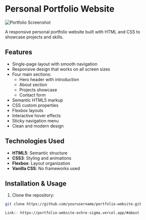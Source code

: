 # Personal Portfolio Website

![Portfolio Screenshot](https://via.placeholder.com/800x600.png?text=Portfolio+Screenshot)

A responsive personal portfolio website built with HTML and CSS to showcase projects and skills.

## Features

- Single-page layout with smooth navigation
- Responsive design that works on all screen sizes
- Four main sections:
  - Hero header with introduction
  - About section
  - Projects showcase
  - Contact form
- Semantic HTML5 markup
- CSS custom properties
- Flexbox layouts
- Interactive hover effects
- Sticky navigation menu
- Clean and modern design

## Technologies Used

- **HTML5**: Semantic structure
- **CSS3**: Styling and animations
- **Flexbox**: Layout organization
- **Vanilla CSS**: No frameworks used

## Installation & Usage

1. Clone the repository:
```bash
git clone https://github.com/yourusername/portfolio-website.git

Link:- https://portfolio-website-ochre-sigma.vercel.app/#about

